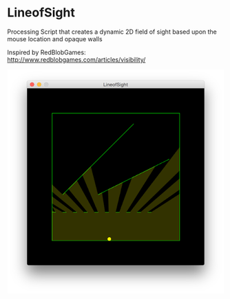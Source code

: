 # LineofSight
Processing Script that creates a dynamic 2D field of sight based upon the mouse location and opaque walls

Inspired by RedBlobGames: http://www.redblobgames.com/articles/visibility/

 ![LineofSight](lineofsight.png "Field of Sight")
